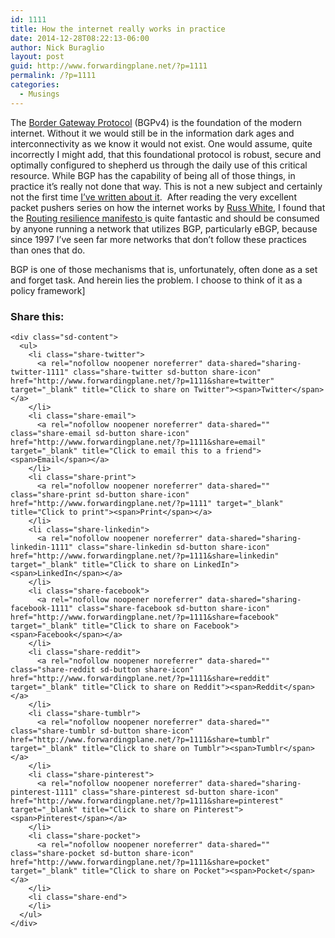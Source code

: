 ```yaml
---
id: 1111
title: How the internet really works in practice
date: 2014-12-28T08:22:13-06:00
author: Nick Buraglio
layout: post
guid: http://www.forwardingplane.net/?p=1111
permalink: /?p=1111
categories:
  - Musings
---
```

The <a href="http://en.wikipedia.org/wiki/Border_Gateway_Protocol" target="_blank">Border Gateway Protocol</a> (BGPv4) is the foundation of the modern internet. Without it we would still be in the information dark ages and interconnectivity as we know it would not exist. One would assume, quite incorrectly I might add, that this foundational protocol is robust, secure and optimally configured to shepherd us through the daily use of this critical resource. While BGP has the capability of being all of those things, in practice it&#8217;s really not done that way. This is not a new subject and certainly not the first time <a href="http://searchnetworking.techtarget.com/opinion/After-20-years-BGP-still-lacks-security-foundation" target="_blank">I&#8217;ve written about it</a>.  After reading the very excellent packet pushers series on how the internet works by <a href="http://packetpushers.net/author/rwhite/" target="_blank">Russ White</a>, I found that the <a href="http://packetpushers.net/routing-resilience-manifesto/" target="_blank">Routing resilience manifesto </a>is quite fantastic and should be consumed by anyone running a network that utilizes BGP, particularly eBGP, because since 1997 I&#8217;ve seen far more networks that don&#8217;t follow these practices than ones that do.

BGP is one of those mechanisms that is, unfortunately, often done as a set and forget task. And herein lies the problem. I choose to think of it as a policy framework]

<div class="sharedaddy sd-sharing-enabled">
  <div class="robots-nocontent sd-block sd-social sd-social-icon-text sd-sharing">
    <h3 class="sd-title">
      Share this:
    </h3>
    
    <div class="sd-content">
      <ul>
        <li class="share-twitter">
          <a rel="nofollow noopener noreferrer" data-shared="sharing-twitter-1111" class="share-twitter sd-button share-icon" href="http://www.forwardingplane.net/?p=1111&share=twitter" target="_blank" title="Click to share on Twitter"><span>Twitter</span></a>
        </li>
        <li class="share-email">
          <a rel="nofollow noopener noreferrer" data-shared="" class="share-email sd-button share-icon" href="http://www.forwardingplane.net/?p=1111&share=email" target="_blank" title="Click to email this to a friend"><span>Email</span></a>
        </li>
        <li class="share-print">
          <a rel="nofollow noopener noreferrer" data-shared="" class="share-print sd-button share-icon" href="http://www.forwardingplane.net/?p=1111" target="_blank" title="Click to print"><span>Print</span></a>
        </li>
        <li class="share-linkedin">
          <a rel="nofollow noopener noreferrer" data-shared="sharing-linkedin-1111" class="share-linkedin sd-button share-icon" href="http://www.forwardingplane.net/?p=1111&share=linkedin" target="_blank" title="Click to share on LinkedIn"><span>LinkedIn</span></a>
        </li>
        <li class="share-facebook">
          <a rel="nofollow noopener noreferrer" data-shared="sharing-facebook-1111" class="share-facebook sd-button share-icon" href="http://www.forwardingplane.net/?p=1111&share=facebook" target="_blank" title="Click to share on Facebook"><span>Facebook</span></a>
        </li>
        <li class="share-reddit">
          <a rel="nofollow noopener noreferrer" data-shared="" class="share-reddit sd-button share-icon" href="http://www.forwardingplane.net/?p=1111&share=reddit" target="_blank" title="Click to share on Reddit"><span>Reddit</span></a>
        </li>
        <li class="share-tumblr">
          <a rel="nofollow noopener noreferrer" data-shared="" class="share-tumblr sd-button share-icon" href="http://www.forwardingplane.net/?p=1111&share=tumblr" target="_blank" title="Click to share on Tumblr"><span>Tumblr</span></a>
        </li>
        <li class="share-pinterest">
          <a rel="nofollow noopener noreferrer" data-shared="sharing-pinterest-1111" class="share-pinterest sd-button share-icon" href="http://www.forwardingplane.net/?p=1111&share=pinterest" target="_blank" title="Click to share on Pinterest"><span>Pinterest</span></a>
        </li>
        <li class="share-pocket">
          <a rel="nofollow noopener noreferrer" data-shared="" class="share-pocket sd-button share-icon" href="http://www.forwardingplane.net/?p=1111&share=pocket" target="_blank" title="Click to share on Pocket"><span>Pocket</span></a>
        </li>
        <li class="share-end">
        </li>
      </ul>
    </div>
  </div>
</div>